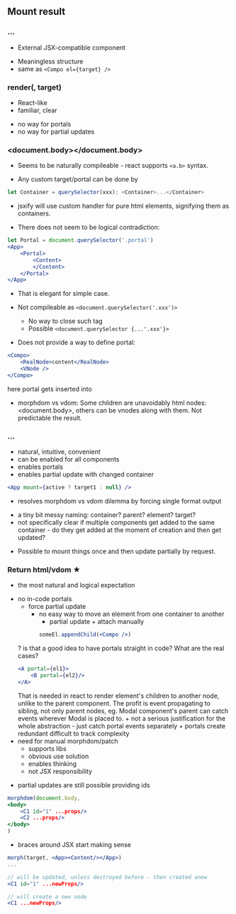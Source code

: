 ## Mount result

### <Render to={target}> ... </Render>

+ External JSX-compatible component
- Meaningless structure
- same as `<Compo el={target} />`

### render(<App />, target)

+ React-like
+ familiar, clear
- no way for portals
- no way for partial updates

### <document.body></document.body>

+ Seems to be naturally compileable - react supports `<a.b>` syntax.

+ Any custom target/portal can be done by
```jsx
let Container = querySelector(xxx); <Container>...</Container>
```

- jsxify will use custom handler for pure html elements, signifying them as containers.
+ There does not seem to be logical contradiction:
```jsx
let Portal = document.querySelector('.portal')
<App>
	<Portal>
		<Content>
		</Content>
	</Portal>
</App>
```

+ That is elegant for simple case.

- Not compileable as `<document.querySelector('.xxx')>`
	+ No way to close such tag
	+ Possible `<document.querySelector {...'.xxx'}>`

- Does not provide a way to define portal:
```jsx
<Compo>
	<RealNode>content</RealNode>
	<VNode />
</Compo>
```
here portal <RealNode/> gets inserted into <Compo>

- morphdom vs vdom: Some children are unavoidably html nodes: <document.body>, others can be vnodes along with them. Not predictable the result.

### <App container={target}> ... </App>

+ natural, intuitive, convenient
+ can be enabled for all components
+ enables portals
+ enables partial update with changed container
```jsx
<App mount={active ? target1 : null} />
```
+ resolves morphdom vs vdom dilemma by forcing single format output
- a tiny bit messy naming: container? parent? element? target?
- not specifically clear if multiple components get added to the same container - do they get added at the moment of creation and then get updated?
+ Possible to mount things once and then update partially by request.


### Return html/vdom ★

+ the most natural and logical expectation
- no in-code portals
	+ force partial update
		- no easy way to move an element from one container to another
			+ partial update + attach manually
			```jsx
			someEl.appendChild(<Compo />)
			```
	? is that a good idea to have portals straight in code? What are the real cases?
	```jsx
	<A portal={el1}>
		<B portal={el2}/>
	</A>
	```
	That is needed in react to render element's children to another node, unlike to the parent component. The profit is event propagating to sibling, not only parent nodes, eg. Modal component's parent can catch events wherever Modal is placed to.
		+ not a serious justification for the whole abstraction - just catch portal events separately
		+ portals create redundant difficult to track complexity
- need for manual morphdom/patch
	+ supports libs
	+ obvious use solution
	+ enables thinking
	+ not JSX responsibility
+ partial updates are still possible providing ids
```jsx
morphdom(document.body,
<body>
	<C1 id="1" ...props/>
	<C2 ...props/>
</body>
)
```
+ braces around JSX start making sense
```jsx
morph(target, <App><Content/></App>)
...

// will be updated, unless destroyed before - then created anew
<C1 id="1" ...newProps/>

// will create a new node
<C1 ...newProps/>
```




